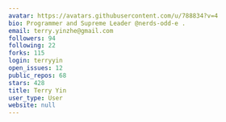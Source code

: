 ```yaml
---
avatar: https://avatars.githubusercontent.com/u/788834?v=4
bio: Programmer and Supreme Leader @nerds-odd-e .
email: terry.yinzhe@gmail.com
followers: 94
following: 22
forks: 115
login: terryyin
open_issues: 12
public_repos: 68
stars: 428
title: Terry Yin
user_type: User
website: null
---
```

